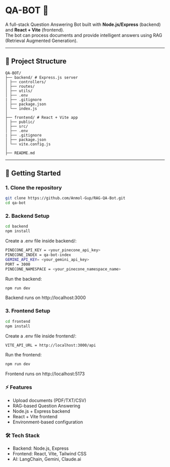# QA-BOT 🤖

A full-stack Question Answering Bot built with **Node.js/Express** (backend) and **React + Vite** (frontend).  
The bot can process documents and provide intelligent answers using RAG (Retrieval Augmented Generation).

---

## 📂 Project Structure
```
QA-BOT/
├── backend/ # Express.js server
│ ├── controllers/
│ ├── routes/
│ ├── utils/
│ ├── .env
| ├── .gitignore
│ ├── package.json
│ └── index.js
│
├── frontend/ # React + Vite app
│ ├── public/
│ ├── src/
│ ├── .env
| ├── .gitignore
│ ├── package.json
│ └── vite.config.js
│
├── README.md
```

---

## 🚀 Getting Started

### 1. Clone the repository
```bash
git clone https://github.com/Anmol-Gup/RAG-QA-Bot.git
cd qa-bot
```

### 2. Backend Setup
```bash
cd backend
npm install
```
Create a .env file inside backend/:
```bash
PINECONE_API_KEY = <your_pinecone_api_key>
PINECONE_INDEX = qa-bot-index
GEMINI_API_KEY= <your_gemini_api_key>
PORT = 3000
PINECONE_NAMESPACE = <your_pinecone_namespace_name>
```

Run the backend:
```bash
npm run dev
```
Backend runs on http://localhost:3000

### 3. Frontend Setup
```bash
cd frontend
npm install
```
Create a .env file inside frontend/:
```bash
VITE_API_URL = http://localhost:3000/api
```

Run the frontend:
```bash
npm run dev
```
Frontend runs on http://localhost:5173

### ⚡ Features
- Upload documents (PDF/TXT/CSV)
- RAG-based Question Answering
- Node.js + Express backend
- React + Vite frontend
- Environment-based configuration

### 🛠️ Tech Stack
- Backend: Node.js, Express
- Frontend: React, Vite, Tailwind CSS
- AI: LangChain, Gemini, Claude.ai
